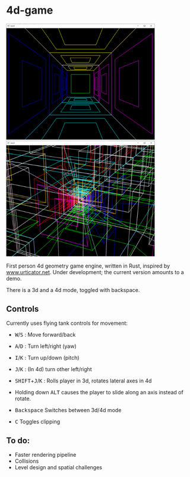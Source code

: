 # 4d-game

<img src="https://raw.githubusercontent.com/akuczala/4d-game/master/screenshot-3d.png" width="400"> <img src="https://raw.githubusercontent.com/akuczala/4d-game/master/screenshot-4d.png" width="400">

First person 4d geometry game engine, written in Rust, inspired by www.urticator.net. Under development; the current version amounts to a demo.

There is a 3d and a 4d mode, toggled with backspace.

## Controls

Currently uses flying tank controls for movement:
- <kbd>W</kbd>/<kbd>S</kbd> : Move forward/back
- <kbd>A</kbd>/<kbd>D</kbd> : Turn left/right (yaw)
- <kbd>I</kbd>/<kbd>K</kbd> : Turn up/down (pitch)
- <kbd>J</kbd>/<kbd>K</kbd> : (In 4d) turn other left/right
- <kbd>SHIFT</kbd>+<kbd>J</kbd>/<kbd>K</kbd> : Rolls player in 3d, rotates lateral axes in 4d

- Holding down <kbd>ALT</kbd> causes the player to slide along an axis instead of rotate.

- <kbd>Backspace</kbd> Switches between 3d/4d mode
- <kbd>C</kbd> Toggles clipping

## To do:
- Faster rendering pipeline
- Collisions
- Level design and spatial challenges


